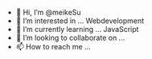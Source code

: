 - 👋 Hi, I’m @meikeSu
- 👀 I’m interested in ... Webdevelopment
- 🌱 I’m currently learning ... JavaScript 
- 💞️ I’m looking to collaborate on ...
- 📫 How to reach me ...

<!---
meikeSu/meikeSu is a ✨ special ✨ repository because its `README.md` (this file) appears on your GitHub profile.
You can click the Preview link to take a look at your changes.
--->
